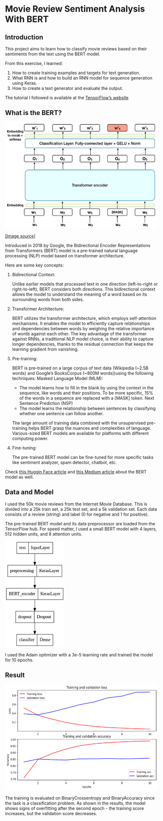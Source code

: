 # Movie Review Sentiment Analysis With BERT

## Introduction

This project aims to learn how to classify movie reviews based on their sentiments from the text using the BERT model. 

From this exercise, I learned:
1. How to create training examples and targets for text generation.
2. What RNN is and how to build an RNN model for sequence generation using Keras.
3. How to create a text generator and evaluate the output.

The tutorial I followed is available at the [TensorFlow’s website](https://www.tensorflow.org/text/tutorials/text_generation)

## What is the BERT?

<img src="bert_model.png" height="350">

[[Image source]](https://towardsdatascience.com/bert-explained-state-of-the-art-language-model-for-nlp-f8b21a9b6270)

Introduced in 2018 by Google, the Bidirectional Encoder Representations from Transformers (BERT) model is a pre-trained natural language processing (NLP) model based on transformer architecture. 

Here are some key concepts:

1. Bidirectional Context:

   Unlike earlier models that processed text in one direction (left-to-right or right-to-left), BERT considers both directions. This bidirectional context allows the model to understand the meaning of a word based on its surrounding words from both sides.

2. Transformer Architecture:

   BERT utilizes the transformer architecture, which employs self-attention mechanisms. It enables the model to efficiently capture relationships and dependencies between words by weighing the relative importance of words against each other. The key advantage of the transformer against RNNs, a traditional NLP model choice, is their ability to capture longer dependencies, thanks to the residual connection that keeps the learning gradient from vanishing. 
  
3. Pre-training: 

    BERT is pre-trained on a large corpus of text data (Wikipedia (~2.5B words) and Google’s BooksCorpus (~800M words))using the following techniques: 
    Masked Language Model (MLM):
    * The model learns how to fill in the blank by using the context in the sequence, like words and their positions. To be more specific, 15% of the words in a sequence are replaced with a [MASK] token.
    Next Sentence Prediction (NSP)
    * The model learns the relationship between sentences by classifying whether one sentence can follow another.

    The large amount of training data combined with the unsupervised pre-training helps BERT grasp the nuances and complexities of language. Various-sized BERT models are available for platforms with different computing power.

4. Fine-tuning:

    The pre-trained BERT model can be fine-tuned for more specific tasks like sentiment analyzer, spam detector, chatbot, etc. 

Check [this Huggin Face article](https://huggingface.co/blog/bert-101) and [this Medium article](https://towardsdatascience.com/bert-explained-state-of-the-art-language-model-for-nlp-f8b21a9b6270) about the BERT model as well. 

## Data and Model

I used the 50k movie reviews from the Internet Movie Database. This is divided into a 25k train set, a 25k test set, and a 5k validation set. Each data consists of a review (string) and label (0 for negative and 1 for positive). 

The pre-trained BERT model and its data preprocessor are loaded from the TensorFlow hub. For speed matter, I used a small BERT model with 4 layers, 512 hidden units, and 8 attention units.

<img src="model_architecture.png" height="350">

I used the Adam optimizer with a 3e-5 learning rate and trained the model for 10 epochs. 


## Result

<img src="training_validation.png" height="350">

The training is evaluated on BinaryCrossentropy and BinaryAccuracy since the task is a classification problem. As shown in the results, the model shows signs of overfitting after the second epoch - the training score increases, but the validation score decreases. 






